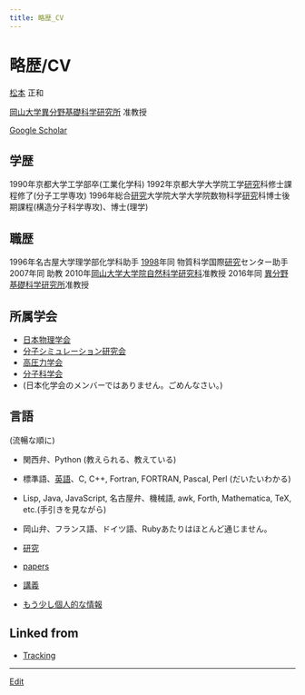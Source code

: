 ```yaml
---
title: 略歴_CV
---
```

# 略歴/CV

[松本](/松本) 正和

[岡山大学異分野基礎科学研究所](/岡山大学異分野基礎科学研究所) 准教授

[Google Scholar](https://scholar.google.com/citations?user=NBbReDMAAAAJ)

## 学歴 


1990年京都大学工学部卒(工業化学科)
1992年京都大学大学院工学[研究](/研究)科修士課程修了(分子工学専攻)
1996年総合[研究](/研究)大学院大学大学院数物科学[研究](/研究)科博士後期課程(構造分子科学専攻)、博士(理学)

## 職歴


1996年名古屋大学理学部化学科助手
[1998](/1998)年同 物質科学国際[研究](/研究)センター助手
2007年同 助教
2010年[岡山大学大学院自然科学研究科](/岡山大学大学院自然科学研究科)准教授
2016年同 [異分野基礎科学研究所](http://www.riis.okayama-u.ac.jp)准教授

## 所属学会


* [日本物理学会](http://www.jps.or.jp)
* [分子シミュレーション研究会](http://mol-sim.jp)
* [高圧力学会](http://www.highpressure.jp)
* [分子科学会](http://molsci.jp)
* (日本化学会のメンバーではありません。ごめんなさい。)

## 言語

(流暢な順に)


* 関西弁、Python (教えられる、教えている)
* 標準語、[英語](/英語)、C, C++, Fortran, FORTRAN, Pascal, Perl (だいたいわかる)
* Lisp, Java, JavaScript, 名古屋弁、機械語, awk, Forth, Mathematica, TeX, etc.(手引きを見ながら)
* 岡山弁、フランス語、ドイツ語、Rubyあたりはほとんど通じません。




* [研究](/研究)
* [papers](/papers)
* [講義](/講義)




* [もう少し個人的な情報](/もう少し個人的な情報)









## Linked from

* [Tracking](/Tracking)


----

[Edit](https://github.com/vitroid/vitroid.github.io/edit/master/MD/略歴_CV.md)

